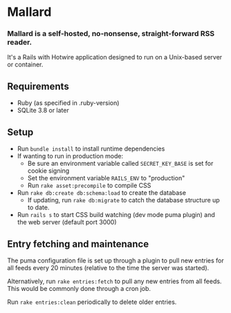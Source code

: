 Mallard
=======

### Mallard is a self-hosted, no-nonsense, straight-forward RSS reader.

It's a Rails with Hotwire application designed to run on a Unix-based server or container.

## Requirements

* Ruby (as specified in .ruby-version)
* SQLite 3.8 or later

## Setup

* Run `bundle install` to install runtime dependencies
* If wanting to run in production mode:
  * Be sure an environment variable called `SECRET_KEY_BASE` is set for cookie signing
  * Set the environment variable `RAILS_ENV` to "production"
  * Run `rake asset:precompile` to compile CSS
* Run `rake db:create db:schema:load` to create the database
  * If updating, run `rake db:migrate` to catch the database structure up to date.
* Run `rails s` to start CSS build watching (dev mode puma plugin) and the web server (default port 3000)

## Entry fetching and maintenance

The puma configuration file is set up through a plugin to pull new entries for all feeds every 20 minutes (relative to the time the server was started).

Alternatively, run `rake entries:fetch` to pull any new entries from all feeds. This would be commonly done through a cron job.

Run `rake entries:clean` periodically to delete older entries.
